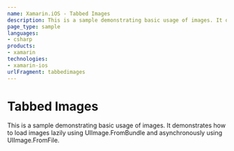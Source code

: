 ```yaml
---
name: Xamarin.iOS - Tabbed Images
description: This is a sample demonstrating basic usage of images. It demonstrates how to load images lazily using UIImage.FromBundle and asynchronously using...
page_type: sample
languages:
- csharp
products:
- xamarin
technologies:
- xamarin-ios
urlFragment: tabbedimages
---
```

# Tabbed Images

This is a sample demonstrating basic usage of images. It demonstrates how
to load images lazily using UIImage.FromBundle and asynchronously using
UIImage.FromFile.
